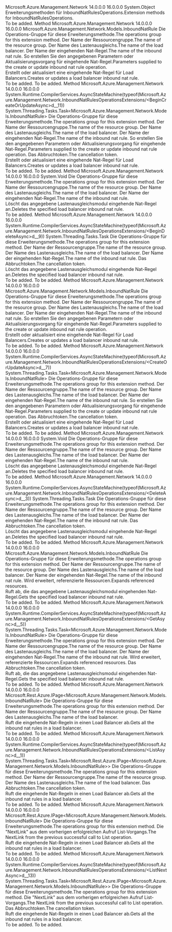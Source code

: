 <Type Name="InboundNatRulesOperationsExtensions" FullName="Microsoft.Azure.Management.Network.InboundNatRulesOperationsExtensions">
  <TypeSignature Language="C#" Value="public static class InboundNatRulesOperationsExtensions" />
  <TypeSignature Language="ILAsm" Value=".class public auto ansi abstract sealed beforefieldinit InboundNatRulesOperationsExtensions extends System.Object" />
  <TypeSignature Language="DocId" Value="T:Microsoft.Azure.Management.Network.InboundNatRulesOperationsExtensions" />
  <TypeSignature Language="VB.NET" Value="Public Module InboundNatRulesOperationsExtensions" />
  <TypeSignature Language="F#" Value="type InboundNatRulesOperationsExtensions = class" />
  <AssemblyInfo>
    <AssemblyName>Microsoft.Azure.Management.Network</AssemblyName>
    <AssemblyVersion>14.0.0.0</AssemblyVersion>
    <AssemblyVersion>16.0.0.0</AssemblyVersion>
  </AssemblyInfo>
  <Base>
    <BaseTypeName>System.Object</BaseTypeName>
  </Base>
  <Interfaces />
  <Docs>
    <summary>
            <span data-ttu-id="5d304-101">Erweiterungsmethoden für InboundNatRulesOperations.</span><span class="sxs-lookup"><span data-stu-id="5d304-101">Extension methods for InboundNatRulesOperations.</span></span>
            </summary>
    <remarks>To be added.</remarks>
  </Docs>
  <Members>
    <Member MemberName="BeginCreateOrUpdate">
      <MemberSignature Language="C#" Value="public static Microsoft.Azure.Management.Network.Models.InboundNatRule BeginCreateOrUpdate (this Microsoft.Azure.Management.Network.IInboundNatRulesOperations operations, string resourceGroupName, string loadBalancerName, string inboundNatRuleName, Microsoft.Azure.Management.Network.Models.InboundNatRule inboundNatRuleParameters);" />
      <MemberSignature Language="ILAsm" Value=".method public static hidebysig class Microsoft.Azure.Management.Network.Models.InboundNatRule BeginCreateOrUpdate(class Microsoft.Azure.Management.Network.IInboundNatRulesOperations operations, string resourceGroupName, string loadBalancerName, string inboundNatRuleName, class Microsoft.Azure.Management.Network.Models.InboundNatRule inboundNatRuleParameters) cil managed" />
      <MemberSignature Language="DocId" Value="M:Microsoft.Azure.Management.Network.InboundNatRulesOperationsExtensions.BeginCreateOrUpdate(Microsoft.Azure.Management.Network.IInboundNatRulesOperations,System.String,System.String,System.String,Microsoft.Azure.Management.Network.Models.InboundNatRule)" />
      <MemberSignature Language="VB.NET" Value="&lt;Extension()&gt;&#xA;Public Function BeginCreateOrUpdate (operations As IInboundNatRulesOperations, resourceGroupName As String, loadBalancerName As String, inboundNatRuleName As String, inboundNatRuleParameters As InboundNatRule) As InboundNatRule" />
      <MemberSignature Language="F#" Value="static member BeginCreateOrUpdate : Microsoft.Azure.Management.Network.IInboundNatRulesOperations * string * string * string * Microsoft.Azure.Management.Network.Models.InboundNatRule -&gt; Microsoft.Azure.Management.Network.Models.InboundNatRule" Usage="Microsoft.Azure.Management.Network.InboundNatRulesOperationsExtensions.BeginCreateOrUpdate (operations, resourceGroupName, loadBalancerName, inboundNatRuleName, inboundNatRuleParameters)" />
      <MemberType>Method</MemberType>
      <AssemblyInfo>
        <AssemblyName>Microsoft.Azure.Management.Network</AssemblyName>
        <AssemblyVersion>14.0.0.0</AssemblyVersion>
        <AssemblyVersion>16.0.0.0</AssemblyVersion>
      </AssemblyInfo>
      <ReturnValue>
        <ReturnType>Microsoft.Azure.Management.Network.Models.InboundNatRule</ReturnType>
      </ReturnValue>
      <Parameters>
        <Parameter Name="operations" Type="Microsoft.Azure.Management.Network.IInboundNatRulesOperations" RefType="this" />
        <Parameter Name="resourceGroupName" Type="System.String" />
        <Parameter Name="loadBalancerName" Type="System.String" />
        <Parameter Name="inboundNatRuleName" Type="System.String" />
        <Parameter Name="inboundNatRuleParameters" Type="Microsoft.Azure.Management.Network.Models.InboundNatRule" />
      </Parameters>
      <Docs>
        <param name="operations">
            <span data-ttu-id="5d304-102">Die Operations-Gruppe für diese Erweiterungsmethode.</span><span class="sxs-lookup"><span data-stu-id="5d304-102">The operations group for this extension method.</span></span>
            </param>
        <param name="resourceGroupName">
            <span data-ttu-id="5d304-103">Der Name der Ressourcengruppe.</span><span class="sxs-lookup"><span data-stu-id="5d304-103">The name of the resource group.</span></span>
            </param>
        <param name="loadBalancerName">
            <span data-ttu-id="5d304-104">Der Name des Lastenausgleichs.</span><span class="sxs-lookup"><span data-stu-id="5d304-104">The name of the load balancer.</span></span>
            </param>
        <param name="inboundNatRuleName">
            <span data-ttu-id="5d304-105">Der Name der eingehenden Nat-Regel.</span><span class="sxs-lookup"><span data-stu-id="5d304-105">The name of the inbound nat rule.</span></span>
            </param>
        <param name="inboundNatRuleParameters">
            <span data-ttu-id="5d304-106">So erstellen Sie den angegebenen Parametern oder Aktualisierungsvorgang für eingehende Nat-Regel.</span><span class="sxs-lookup"><span data-stu-id="5d304-106">Parameters supplied to the create or update inbound nat rule operation.</span></span>
            </param>
        <summary>
            <span data-ttu-id="5d304-107">Erstellt oder aktualisiert eine eingehende Nat-Regel für Load Balancers.</span><span class="sxs-lookup"><span data-stu-id="5d304-107">Creates or updates a load balancer inbound nat rule.</span></span>
            </summary>
        <returns>To be added.</returns>
        <remarks>To be added.</remarks>
      </Docs>
    </Member>
    <Member MemberName="BeginCreateOrUpdateAsync">
      <MemberSignature Language="C#" Value="public static System.Threading.Tasks.Task&lt;Microsoft.Azure.Management.Network.Models.InboundNatRule&gt; BeginCreateOrUpdateAsync (this Microsoft.Azure.Management.Network.IInboundNatRulesOperations operations, string resourceGroupName, string loadBalancerName, string inboundNatRuleName, Microsoft.Azure.Management.Network.Models.InboundNatRule inboundNatRuleParameters, System.Threading.CancellationToken cancellationToken = null);" />
      <MemberSignature Language="ILAsm" Value=".method public static hidebysig class System.Threading.Tasks.Task`1&lt;class Microsoft.Azure.Management.Network.Models.InboundNatRule&gt; BeginCreateOrUpdateAsync(class Microsoft.Azure.Management.Network.IInboundNatRulesOperations operations, string resourceGroupName, string loadBalancerName, string inboundNatRuleName, class Microsoft.Azure.Management.Network.Models.InboundNatRule inboundNatRuleParameters, valuetype System.Threading.CancellationToken cancellationToken) cil managed" />
      <MemberSignature Language="DocId" Value="M:Microsoft.Azure.Management.Network.InboundNatRulesOperationsExtensions.BeginCreateOrUpdateAsync(Microsoft.Azure.Management.Network.IInboundNatRulesOperations,System.String,System.String,System.String,Microsoft.Azure.Management.Network.Models.InboundNatRule,System.Threading.CancellationToken)" />
      <MemberSignature Language="F#" Value="static member BeginCreateOrUpdateAsync : Microsoft.Azure.Management.Network.IInboundNatRulesOperations * string * string * string * Microsoft.Azure.Management.Network.Models.InboundNatRule * System.Threading.CancellationToken -&gt; System.Threading.Tasks.Task&lt;Microsoft.Azure.Management.Network.Models.InboundNatRule&gt;" Usage="Microsoft.Azure.Management.Network.InboundNatRulesOperationsExtensions.BeginCreateOrUpdateAsync (operations, resourceGroupName, loadBalancerName, inboundNatRuleName, inboundNatRuleParameters, cancellationToken)" />
      <MemberType>Method</MemberType>
      <AssemblyInfo>
        <AssemblyName>Microsoft.Azure.Management.Network</AssemblyName>
        <AssemblyVersion>14.0.0.0</AssemblyVersion>
        <AssemblyVersion>16.0.0.0</AssemblyVersion>
      </AssemblyInfo>
      <Attributes>
        <Attribute>
          <AttributeName>System.Runtime.CompilerServices.AsyncStateMachine(typeof(Microsoft.Azure.Management.Network.InboundNatRulesOperationsExtensions/&lt;BeginCreateOrUpdateAsync&gt;d__11))</AttributeName>
        </Attribute>
      </Attributes>
      <ReturnValue>
        <ReturnType>System.Threading.Tasks.Task&lt;Microsoft.Azure.Management.Network.Models.InboundNatRule&gt;</ReturnType>
      </ReturnValue>
      <Parameters>
        <Parameter Name="operations" Type="Microsoft.Azure.Management.Network.IInboundNatRulesOperations" RefType="this" />
        <Parameter Name="resourceGroupName" Type="System.String" />
        <Parameter Name="loadBalancerName" Type="System.String" />
        <Parameter Name="inboundNatRuleName" Type="System.String" />
        <Parameter Name="inboundNatRuleParameters" Type="Microsoft.Azure.Management.Network.Models.InboundNatRule" />
        <Parameter Name="cancellationToken" Type="System.Threading.CancellationToken" />
      </Parameters>
      <Docs>
        <param name="operations">
            <span data-ttu-id="5d304-108">Die Operations-Gruppe für diese Erweiterungsmethode.</span><span class="sxs-lookup"><span data-stu-id="5d304-108">The operations group for this extension method.</span></span>
            </param>
        <param name="resourceGroupName">
            <span data-ttu-id="5d304-109">Der Name der Ressourcengruppe.</span><span class="sxs-lookup"><span data-stu-id="5d304-109">The name of the resource group.</span></span>
            </param>
        <param name="loadBalancerName">
            <span data-ttu-id="5d304-110">Der Name des Lastenausgleichs.</span><span class="sxs-lookup"><span data-stu-id="5d304-110">The name of the load balancer.</span></span>
            </param>
        <param name="inboundNatRuleName">
            <span data-ttu-id="5d304-111">Der Name der eingehenden Nat-Regel.</span><span class="sxs-lookup"><span data-stu-id="5d304-111">The name of the inbound nat rule.</span></span>
            </param>
        <param name="inboundNatRuleParameters">
            <span data-ttu-id="5d304-112">So erstellen Sie den angegebenen Parametern oder Aktualisierungsvorgang für eingehende Nat-Regel.</span><span class="sxs-lookup"><span data-stu-id="5d304-112">Parameters supplied to the create or update inbound nat rule operation.</span></span>
            </param>
        <param name="cancellationToken">
            <span data-ttu-id="5d304-113">Das Abbruchtoken.</span><span class="sxs-lookup"><span data-stu-id="5d304-113">The cancellation token.</span></span>
            </param>
        <summary>
            <span data-ttu-id="5d304-114">Erstellt oder aktualisiert eine eingehende Nat-Regel für Load Balancers.</span><span class="sxs-lookup"><span data-stu-id="5d304-114">Creates or updates a load balancer inbound nat rule.</span></span>
            </summary>
        <returns>To be added.</returns>
        <remarks>To be added.</remarks>
      </Docs>
    </Member>
    <Member MemberName="BeginDelete">
      <MemberSignature Language="C#" Value="public static void BeginDelete (this Microsoft.Azure.Management.Network.IInboundNatRulesOperations operations, string resourceGroupName, string loadBalancerName, string inboundNatRuleName);" />
      <MemberSignature Language="ILAsm" Value=".method public static hidebysig void BeginDelete(class Microsoft.Azure.Management.Network.IInboundNatRulesOperations operations, string resourceGroupName, string loadBalancerName, string inboundNatRuleName) cil managed" />
      <MemberSignature Language="DocId" Value="M:Microsoft.Azure.Management.Network.InboundNatRulesOperationsExtensions.BeginDelete(Microsoft.Azure.Management.Network.IInboundNatRulesOperations,System.String,System.String,System.String)" />
      <MemberSignature Language="VB.NET" Value="&lt;Extension()&gt;&#xA;Public Sub BeginDelete (operations As IInboundNatRulesOperations, resourceGroupName As String, loadBalancerName As String, inboundNatRuleName As String)" />
      <MemberSignature Language="F#" Value="static member BeginDelete : Microsoft.Azure.Management.Network.IInboundNatRulesOperations * string * string * string -&gt; unit" Usage="Microsoft.Azure.Management.Network.InboundNatRulesOperationsExtensions.BeginDelete (operations, resourceGroupName, loadBalancerName, inboundNatRuleName)" />
      <MemberType>Method</MemberType>
      <AssemblyInfo>
        <AssemblyName>Microsoft.Azure.Management.Network</AssemblyName>
        <AssemblyVersion>14.0.0.0</AssemblyVersion>
        <AssemblyVersion>16.0.0.0</AssemblyVersion>
      </AssemblyInfo>
      <ReturnValue>
        <ReturnType>System.Void</ReturnType>
      </ReturnValue>
      <Parameters>
        <Parameter Name="operations" Type="Microsoft.Azure.Management.Network.IInboundNatRulesOperations" RefType="this" />
        <Parameter Name="resourceGroupName" Type="System.String" />
        <Parameter Name="loadBalancerName" Type="System.String" />
        <Parameter Name="inboundNatRuleName" Type="System.String" />
      </Parameters>
      <Docs>
        <param name="operations">
            <span data-ttu-id="5d304-115">Die Operations-Gruppe für diese Erweiterungsmethode.</span><span class="sxs-lookup"><span data-stu-id="5d304-115">The operations group for this extension method.</span></span>
            </param>
        <param name="resourceGroupName">
            <span data-ttu-id="5d304-116">Der Name der Ressourcengruppe.</span><span class="sxs-lookup"><span data-stu-id="5d304-116">The name of the resource group.</span></span>
            </param>
        <param name="loadBalancerName">
            <span data-ttu-id="5d304-117">Der Name des Lastenausgleichs.</span><span class="sxs-lookup"><span data-stu-id="5d304-117">The name of the load balancer.</span></span>
            </param>
        <param name="inboundNatRuleName">
            <span data-ttu-id="5d304-118">Der Name der eingehenden Nat-Regel.</span><span class="sxs-lookup"><span data-stu-id="5d304-118">The name of the inbound nat rule.</span></span>
            </param>
        <summary>
            <span data-ttu-id="5d304-119">Löscht das angegebene Lastenausgleichsmodul eingehende Nat-Regel an.</span><span class="sxs-lookup"><span data-stu-id="5d304-119">Deletes the specified load balancer inbound nat rule.</span></span>
            </summary>
        <remarks>To be added.</remarks>
      </Docs>
    </Member>
    <Member MemberName="BeginDeleteAsync">
      <MemberSignature Language="C#" Value="public static System.Threading.Tasks.Task BeginDeleteAsync (this Microsoft.Azure.Management.Network.IInboundNatRulesOperations operations, string resourceGroupName, string loadBalancerName, string inboundNatRuleName, System.Threading.CancellationToken cancellationToken = null);" />
      <MemberSignature Language="ILAsm" Value=".method public static hidebysig class System.Threading.Tasks.Task BeginDeleteAsync(class Microsoft.Azure.Management.Network.IInboundNatRulesOperations operations, string resourceGroupName, string loadBalancerName, string inboundNatRuleName, valuetype System.Threading.CancellationToken cancellationToken) cil managed" />
      <MemberSignature Language="DocId" Value="M:Microsoft.Azure.Management.Network.InboundNatRulesOperationsExtensions.BeginDeleteAsync(Microsoft.Azure.Management.Network.IInboundNatRulesOperations,System.String,System.String,System.String,System.Threading.CancellationToken)" />
      <MemberSignature Language="F#" Value="static member BeginDeleteAsync : Microsoft.Azure.Management.Network.IInboundNatRulesOperations * string * string * string * System.Threading.CancellationToken -&gt; System.Threading.Tasks.Task" Usage="Microsoft.Azure.Management.Network.InboundNatRulesOperationsExtensions.BeginDeleteAsync (operations, resourceGroupName, loadBalancerName, inboundNatRuleName, cancellationToken)" />
      <MemberType>Method</MemberType>
      <AssemblyInfo>
        <AssemblyName>Microsoft.Azure.Management.Network</AssemblyName>
        <AssemblyVersion>14.0.0.0</AssemblyVersion>
        <AssemblyVersion>16.0.0.0</AssemblyVersion>
      </AssemblyInfo>
      <Attributes>
        <Attribute>
          <AttributeName>System.Runtime.CompilerServices.AsyncStateMachine(typeof(Microsoft.Azure.Management.Network.InboundNatRulesOperationsExtensions/&lt;BeginDeleteAsync&gt;d__9))</AttributeName>
        </Attribute>
      </Attributes>
      <ReturnValue>
        <ReturnType>System.Threading.Tasks.Task</ReturnType>
      </ReturnValue>
      <Parameters>
        <Parameter Name="operations" Type="Microsoft.Azure.Management.Network.IInboundNatRulesOperations" RefType="this" />
        <Parameter Name="resourceGroupName" Type="System.String" />
        <Parameter Name="loadBalancerName" Type="System.String" />
        <Parameter Name="inboundNatRuleName" Type="System.String" />
        <Parameter Name="cancellationToken" Type="System.Threading.CancellationToken" />
      </Parameters>
      <Docs>
        <param name="operations">
            <span data-ttu-id="5d304-120">Die Operations-Gruppe für diese Erweiterungsmethode.</span><span class="sxs-lookup"><span data-stu-id="5d304-120">The operations group for this extension method.</span></span>
            </param>
        <param name="resourceGroupName">
            <span data-ttu-id="5d304-121">Der Name der Ressourcengruppe.</span><span class="sxs-lookup"><span data-stu-id="5d304-121">The name of the resource group.</span></span>
            </param>
        <param name="loadBalancerName">
            <span data-ttu-id="5d304-122">Der Name des Lastenausgleichs.</span><span class="sxs-lookup"><span data-stu-id="5d304-122">The name of the load balancer.</span></span>
            </param>
        <param name="inboundNatRuleName">
            <span data-ttu-id="5d304-123">Der Name der eingehenden Nat-Regel.</span><span class="sxs-lookup"><span data-stu-id="5d304-123">The name of the inbound nat rule.</span></span>
            </param>
        <param name="cancellationToken">
            <span data-ttu-id="5d304-124">Das Abbruchtoken.</span><span class="sxs-lookup"><span data-stu-id="5d304-124">The cancellation token.</span></span>
            </param>
        <summary>
            <span data-ttu-id="5d304-125">Löscht das angegebene Lastenausgleichsmodul eingehende Nat-Regel an.</span><span class="sxs-lookup"><span data-stu-id="5d304-125">Deletes the specified load balancer inbound nat rule.</span></span>
            </summary>
        <returns>To be added.</returns>
        <remarks>To be added.</remarks>
      </Docs>
    </Member>
    <Member MemberName="CreateOrUpdate">
      <MemberSignature Language="C#" Value="public static Microsoft.Azure.Management.Network.Models.InboundNatRule CreateOrUpdate (this Microsoft.Azure.Management.Network.IInboundNatRulesOperations operations, string resourceGroupName, string loadBalancerName, string inboundNatRuleName, Microsoft.Azure.Management.Network.Models.InboundNatRule inboundNatRuleParameters);" />
      <MemberSignature Language="ILAsm" Value=".method public static hidebysig class Microsoft.Azure.Management.Network.Models.InboundNatRule CreateOrUpdate(class Microsoft.Azure.Management.Network.IInboundNatRulesOperations operations, string resourceGroupName, string loadBalancerName, string inboundNatRuleName, class Microsoft.Azure.Management.Network.Models.InboundNatRule inboundNatRuleParameters) cil managed" />
      <MemberSignature Language="DocId" Value="M:Microsoft.Azure.Management.Network.InboundNatRulesOperationsExtensions.CreateOrUpdate(Microsoft.Azure.Management.Network.IInboundNatRulesOperations,System.String,System.String,System.String,Microsoft.Azure.Management.Network.Models.InboundNatRule)" />
      <MemberSignature Language="VB.NET" Value="&lt;Extension()&gt;&#xA;Public Function CreateOrUpdate (operations As IInboundNatRulesOperations, resourceGroupName As String, loadBalancerName As String, inboundNatRuleName As String, inboundNatRuleParameters As InboundNatRule) As InboundNatRule" />
      <MemberSignature Language="F#" Value="static member CreateOrUpdate : Microsoft.Azure.Management.Network.IInboundNatRulesOperations * string * string * string * Microsoft.Azure.Management.Network.Models.InboundNatRule -&gt; Microsoft.Azure.Management.Network.Models.InboundNatRule" Usage="Microsoft.Azure.Management.Network.InboundNatRulesOperationsExtensions.CreateOrUpdate (operations, resourceGroupName, loadBalancerName, inboundNatRuleName, inboundNatRuleParameters)" />
      <MemberType>Method</MemberType>
      <AssemblyInfo>
        <AssemblyName>Microsoft.Azure.Management.Network</AssemblyName>
        <AssemblyVersion>14.0.0.0</AssemblyVersion>
        <AssemblyVersion>16.0.0.0</AssemblyVersion>
      </AssemblyInfo>
      <ReturnValue>
        <ReturnType>Microsoft.Azure.Management.Network.Models.InboundNatRule</ReturnType>
      </ReturnValue>
      <Parameters>
        <Parameter Name="operations" Type="Microsoft.Azure.Management.Network.IInboundNatRulesOperations" RefType="this" />
        <Parameter Name="resourceGroupName" Type="System.String" />
        <Parameter Name="loadBalancerName" Type="System.String" />
        <Parameter Name="inboundNatRuleName" Type="System.String" />
        <Parameter Name="inboundNatRuleParameters" Type="Microsoft.Azure.Management.Network.Models.InboundNatRule" />
      </Parameters>
      <Docs>
        <param name="operations">
            <span data-ttu-id="5d304-126">Die Operations-Gruppe für diese Erweiterungsmethode.</span><span class="sxs-lookup"><span data-stu-id="5d304-126">The operations group for this extension method.</span></span>
            </param>
        <param name="resourceGroupName">
            <span data-ttu-id="5d304-127">Der Name der Ressourcengruppe.</span><span class="sxs-lookup"><span data-stu-id="5d304-127">The name of the resource group.</span></span>
            </param>
        <param name="loadBalancerName">
            <span data-ttu-id="5d304-128">Der Name des Lastenausgleichs.</span><span class="sxs-lookup"><span data-stu-id="5d304-128">The name of the load balancer.</span></span>
            </param>
        <param name="inboundNatRuleName">
            <span data-ttu-id="5d304-129">Der Name der eingehenden Nat-Regel.</span><span class="sxs-lookup"><span data-stu-id="5d304-129">The name of the inbound nat rule.</span></span>
            </param>
        <param name="inboundNatRuleParameters">
            <span data-ttu-id="5d304-130">So erstellen Sie den angegebenen Parametern oder Aktualisierungsvorgang für eingehende Nat-Regel.</span><span class="sxs-lookup"><span data-stu-id="5d304-130">Parameters supplied to the create or update inbound nat rule operation.</span></span>
            </param>
        <summary>
            <span data-ttu-id="5d304-131">Erstellt oder aktualisiert eine eingehende Nat-Regel für Load Balancers.</span><span class="sxs-lookup"><span data-stu-id="5d304-131">Creates or updates a load balancer inbound nat rule.</span></span>
            </summary>
        <returns>To be added.</returns>
        <remarks>To be added.</remarks>
      </Docs>
    </Member>
    <Member MemberName="CreateOrUpdateAsync">
      <MemberSignature Language="C#" Value="public static System.Threading.Tasks.Task&lt;Microsoft.Azure.Management.Network.Models.InboundNatRule&gt; CreateOrUpdateAsync (this Microsoft.Azure.Management.Network.IInboundNatRulesOperations operations, string resourceGroupName, string loadBalancerName, string inboundNatRuleName, Microsoft.Azure.Management.Network.Models.InboundNatRule inboundNatRuleParameters, System.Threading.CancellationToken cancellationToken = null);" />
      <MemberSignature Language="ILAsm" Value=".method public static hidebysig class System.Threading.Tasks.Task`1&lt;class Microsoft.Azure.Management.Network.Models.InboundNatRule&gt; CreateOrUpdateAsync(class Microsoft.Azure.Management.Network.IInboundNatRulesOperations operations, string resourceGroupName, string loadBalancerName, string inboundNatRuleName, class Microsoft.Azure.Management.Network.Models.InboundNatRule inboundNatRuleParameters, valuetype System.Threading.CancellationToken cancellationToken) cil managed" />
      <MemberSignature Language="DocId" Value="M:Microsoft.Azure.Management.Network.InboundNatRulesOperationsExtensions.CreateOrUpdateAsync(Microsoft.Azure.Management.Network.IInboundNatRulesOperations,System.String,System.String,System.String,Microsoft.Azure.Management.Network.Models.InboundNatRule,System.Threading.CancellationToken)" />
      <MemberSignature Language="F#" Value="static member CreateOrUpdateAsync : Microsoft.Azure.Management.Network.IInboundNatRulesOperations * string * string * string * Microsoft.Azure.Management.Network.Models.InboundNatRule * System.Threading.CancellationToken -&gt; System.Threading.Tasks.Task&lt;Microsoft.Azure.Management.Network.Models.InboundNatRule&gt;" Usage="Microsoft.Azure.Management.Network.InboundNatRulesOperationsExtensions.CreateOrUpdateAsync (operations, resourceGroupName, loadBalancerName, inboundNatRuleName, inboundNatRuleParameters, cancellationToken)" />
      <MemberType>Method</MemberType>
      <AssemblyInfo>
        <AssemblyName>Microsoft.Azure.Management.Network</AssemblyName>
        <AssemblyVersion>14.0.0.0</AssemblyVersion>
        <AssemblyVersion>16.0.0.0</AssemblyVersion>
      </AssemblyInfo>
      <Attributes>
        <Attribute>
          <AttributeName>System.Runtime.CompilerServices.AsyncStateMachine(typeof(Microsoft.Azure.Management.Network.InboundNatRulesOperationsExtensions/&lt;CreateOrUpdateAsync&gt;d__7))</AttributeName>
        </Attribute>
      </Attributes>
      <ReturnValue>
        <ReturnType>System.Threading.Tasks.Task&lt;Microsoft.Azure.Management.Network.Models.InboundNatRule&gt;</ReturnType>
      </ReturnValue>
      <Parameters>
        <Parameter Name="operations" Type="Microsoft.Azure.Management.Network.IInboundNatRulesOperations" RefType="this" />
        <Parameter Name="resourceGroupName" Type="System.String" />
        <Parameter Name="loadBalancerName" Type="System.String" />
        <Parameter Name="inboundNatRuleName" Type="System.String" />
        <Parameter Name="inboundNatRuleParameters" Type="Microsoft.Azure.Management.Network.Models.InboundNatRule" />
        <Parameter Name="cancellationToken" Type="System.Threading.CancellationToken" />
      </Parameters>
      <Docs>
        <param name="operations">
            <span data-ttu-id="5d304-132">Die Operations-Gruppe für diese Erweiterungsmethode.</span><span class="sxs-lookup"><span data-stu-id="5d304-132">The operations group for this extension method.</span></span>
            </param>
        <param name="resourceGroupName">
            <span data-ttu-id="5d304-133">Der Name der Ressourcengruppe.</span><span class="sxs-lookup"><span data-stu-id="5d304-133">The name of the resource group.</span></span>
            </param>
        <param name="loadBalancerName">
            <span data-ttu-id="5d304-134">Der Name des Lastenausgleichs.</span><span class="sxs-lookup"><span data-stu-id="5d304-134">The name of the load balancer.</span></span>
            </param>
        <param name="inboundNatRuleName">
            <span data-ttu-id="5d304-135">Der Name der eingehenden Nat-Regel.</span><span class="sxs-lookup"><span data-stu-id="5d304-135">The name of the inbound nat rule.</span></span>
            </param>
        <param name="inboundNatRuleParameters">
            <span data-ttu-id="5d304-136">So erstellen Sie den angegebenen Parametern oder Aktualisierungsvorgang für eingehende Nat-Regel.</span><span class="sxs-lookup"><span data-stu-id="5d304-136">Parameters supplied to the create or update inbound nat rule operation.</span></span>
            </param>
        <param name="cancellationToken">
            <span data-ttu-id="5d304-137">Das Abbruchtoken.</span><span class="sxs-lookup"><span data-stu-id="5d304-137">The cancellation token.</span></span>
            </param>
        <summary>
            <span data-ttu-id="5d304-138">Erstellt oder aktualisiert eine eingehende Nat-Regel für Load Balancers.</span><span class="sxs-lookup"><span data-stu-id="5d304-138">Creates or updates a load balancer inbound nat rule.</span></span>
            </summary>
        <returns>To be added.</returns>
        <remarks>To be added.</remarks>
      </Docs>
    </Member>
    <Member MemberName="Delete">
      <MemberSignature Language="C#" Value="public static void Delete (this Microsoft.Azure.Management.Network.IInboundNatRulesOperations operations, string resourceGroupName, string loadBalancerName, string inboundNatRuleName);" />
      <MemberSignature Language="ILAsm" Value=".method public static hidebysig void Delete(class Microsoft.Azure.Management.Network.IInboundNatRulesOperations operations, string resourceGroupName, string loadBalancerName, string inboundNatRuleName) cil managed" />
      <MemberSignature Language="DocId" Value="M:Microsoft.Azure.Management.Network.InboundNatRulesOperationsExtensions.Delete(Microsoft.Azure.Management.Network.IInboundNatRulesOperations,System.String,System.String,System.String)" />
      <MemberSignature Language="VB.NET" Value="&lt;Extension()&gt;&#xA;Public Sub Delete (operations As IInboundNatRulesOperations, resourceGroupName As String, loadBalancerName As String, inboundNatRuleName As String)" />
      <MemberSignature Language="F#" Value="static member Delete : Microsoft.Azure.Management.Network.IInboundNatRulesOperations * string * string * string -&gt; unit" Usage="Microsoft.Azure.Management.Network.InboundNatRulesOperationsExtensions.Delete (operations, resourceGroupName, loadBalancerName, inboundNatRuleName)" />
      <MemberType>Method</MemberType>
      <AssemblyInfo>
        <AssemblyName>Microsoft.Azure.Management.Network</AssemblyName>
        <AssemblyVersion>14.0.0.0</AssemblyVersion>
        <AssemblyVersion>16.0.0.0</AssemblyVersion>
      </AssemblyInfo>
      <ReturnValue>
        <ReturnType>System.Void</ReturnType>
      </ReturnValue>
      <Parameters>
        <Parameter Name="operations" Type="Microsoft.Azure.Management.Network.IInboundNatRulesOperations" RefType="this" />
        <Parameter Name="resourceGroupName" Type="System.String" />
        <Parameter Name="loadBalancerName" Type="System.String" />
        <Parameter Name="inboundNatRuleName" Type="System.String" />
      </Parameters>
      <Docs>
        <param name="operations">
            <span data-ttu-id="5d304-139">Die Operations-Gruppe für diese Erweiterungsmethode.</span><span class="sxs-lookup"><span data-stu-id="5d304-139">The operations group for this extension method.</span></span>
            </param>
        <param name="resourceGroupName">
            <span data-ttu-id="5d304-140">Der Name der Ressourcengruppe.</span><span class="sxs-lookup"><span data-stu-id="5d304-140">The name of the resource group.</span></span>
            </param>
        <param name="loadBalancerName">
            <span data-ttu-id="5d304-141">Der Name des Lastenausgleichs.</span><span class="sxs-lookup"><span data-stu-id="5d304-141">The name of the load balancer.</span></span>
            </param>
        <param name="inboundNatRuleName">
            <span data-ttu-id="5d304-142">Der Name der eingehenden Nat-Regel.</span><span class="sxs-lookup"><span data-stu-id="5d304-142">The name of the inbound nat rule.</span></span>
            </param>
        <summary>
            <span data-ttu-id="5d304-143">Löscht das angegebene Lastenausgleichsmodul eingehende Nat-Regel an.</span><span class="sxs-lookup"><span data-stu-id="5d304-143">Deletes the specified load balancer inbound nat rule.</span></span>
            </summary>
        <remarks>To be added.</remarks>
      </Docs>
    </Member>
    <Member MemberName="DeleteAsync">
      <MemberSignature Language="C#" Value="public static System.Threading.Tasks.Task DeleteAsync (this Microsoft.Azure.Management.Network.IInboundNatRulesOperations operations, string resourceGroupName, string loadBalancerName, string inboundNatRuleName, System.Threading.CancellationToken cancellationToken = null);" />
      <MemberSignature Language="ILAsm" Value=".method public static hidebysig class System.Threading.Tasks.Task DeleteAsync(class Microsoft.Azure.Management.Network.IInboundNatRulesOperations operations, string resourceGroupName, string loadBalancerName, string inboundNatRuleName, valuetype System.Threading.CancellationToken cancellationToken) cil managed" />
      <MemberSignature Language="DocId" Value="M:Microsoft.Azure.Management.Network.InboundNatRulesOperationsExtensions.DeleteAsync(Microsoft.Azure.Management.Network.IInboundNatRulesOperations,System.String,System.String,System.String,System.Threading.CancellationToken)" />
      <MemberSignature Language="F#" Value="static member DeleteAsync : Microsoft.Azure.Management.Network.IInboundNatRulesOperations * string * string * string * System.Threading.CancellationToken -&gt; System.Threading.Tasks.Task" Usage="Microsoft.Azure.Management.Network.InboundNatRulesOperationsExtensions.DeleteAsync (operations, resourceGroupName, loadBalancerName, inboundNatRuleName, cancellationToken)" />
      <MemberType>Method</MemberType>
      <AssemblyInfo>
        <AssemblyName>Microsoft.Azure.Management.Network</AssemblyName>
        <AssemblyVersion>14.0.0.0</AssemblyVersion>
        <AssemblyVersion>16.0.0.0</AssemblyVersion>
      </AssemblyInfo>
      <Attributes>
        <Attribute>
          <AttributeName>System.Runtime.CompilerServices.AsyncStateMachine(typeof(Microsoft.Azure.Management.Network.InboundNatRulesOperationsExtensions/&lt;DeleteAsync&gt;d__3))</AttributeName>
        </Attribute>
      </Attributes>
      <ReturnValue>
        <ReturnType>System.Threading.Tasks.Task</ReturnType>
      </ReturnValue>
      <Parameters>
        <Parameter Name="operations" Type="Microsoft.Azure.Management.Network.IInboundNatRulesOperations" RefType="this" />
        <Parameter Name="resourceGroupName" Type="System.String" />
        <Parameter Name="loadBalancerName" Type="System.String" />
        <Parameter Name="inboundNatRuleName" Type="System.String" />
        <Parameter Name="cancellationToken" Type="System.Threading.CancellationToken" />
      </Parameters>
      <Docs>
        <param name="operations">
            <span data-ttu-id="5d304-144">Die Operations-Gruppe für diese Erweiterungsmethode.</span><span class="sxs-lookup"><span data-stu-id="5d304-144">The operations group for this extension method.</span></span>
            </param>
        <param name="resourceGroupName">
            <span data-ttu-id="5d304-145">Der Name der Ressourcengruppe.</span><span class="sxs-lookup"><span data-stu-id="5d304-145">The name of the resource group.</span></span>
            </param>
        <param name="loadBalancerName">
            <span data-ttu-id="5d304-146">Der Name des Lastenausgleichs.</span><span class="sxs-lookup"><span data-stu-id="5d304-146">The name of the load balancer.</span></span>
            </param>
        <param name="inboundNatRuleName">
            <span data-ttu-id="5d304-147">Der Name der eingehenden Nat-Regel.</span><span class="sxs-lookup"><span data-stu-id="5d304-147">The name of the inbound nat rule.</span></span>
            </param>
        <param name="cancellationToken">
            <span data-ttu-id="5d304-148">Das Abbruchtoken.</span><span class="sxs-lookup"><span data-stu-id="5d304-148">The cancellation token.</span></span>
            </param>
        <summary>
            <span data-ttu-id="5d304-149">Löscht das angegebene Lastenausgleichsmodul eingehende Nat-Regel an.</span><span class="sxs-lookup"><span data-stu-id="5d304-149">Deletes the specified load balancer inbound nat rule.</span></span>
            </summary>
        <returns>To be added.</returns>
        <remarks>To be added.</remarks>
      </Docs>
    </Member>
    <Member MemberName="Get">
      <MemberSignature Language="C#" Value="public static Microsoft.Azure.Management.Network.Models.InboundNatRule Get (this Microsoft.Azure.Management.Network.IInboundNatRulesOperations operations, string resourceGroupName, string loadBalancerName, string inboundNatRuleName, string expand = null);" />
      <MemberSignature Language="ILAsm" Value=".method public static hidebysig class Microsoft.Azure.Management.Network.Models.InboundNatRule Get(class Microsoft.Azure.Management.Network.IInboundNatRulesOperations operations, string resourceGroupName, string loadBalancerName, string inboundNatRuleName, string expand) cil managed" />
      <MemberSignature Language="DocId" Value="M:Microsoft.Azure.Management.Network.InboundNatRulesOperationsExtensions.Get(Microsoft.Azure.Management.Network.IInboundNatRulesOperations,System.String,System.String,System.String,System.String)" />
      <MemberSignature Language="VB.NET" Value="&lt;Extension()&gt;&#xA;Public Function Get (operations As IInboundNatRulesOperations, resourceGroupName As String, loadBalancerName As String, inboundNatRuleName As String, Optional expand As String = null) As InboundNatRule" />
      <MemberSignature Language="F#" Value="static member Get : Microsoft.Azure.Management.Network.IInboundNatRulesOperations * string * string * string * string -&gt; Microsoft.Azure.Management.Network.Models.InboundNatRule" Usage="Microsoft.Azure.Management.Network.InboundNatRulesOperationsExtensions.Get (operations, resourceGroupName, loadBalancerName, inboundNatRuleName, expand)" />
      <MemberType>Method</MemberType>
      <AssemblyInfo>
        <AssemblyName>Microsoft.Azure.Management.Network</AssemblyName>
        <AssemblyVersion>14.0.0.0</AssemblyVersion>
        <AssemblyVersion>16.0.0.0</AssemblyVersion>
      </AssemblyInfo>
      <ReturnValue>
        <ReturnType>Microsoft.Azure.Management.Network.Models.InboundNatRule</ReturnType>
      </ReturnValue>
      <Parameters>
        <Parameter Name="operations" Type="Microsoft.Azure.Management.Network.IInboundNatRulesOperations" RefType="this" />
        <Parameter Name="resourceGroupName" Type="System.String" />
        <Parameter Name="loadBalancerName" Type="System.String" />
        <Parameter Name="inboundNatRuleName" Type="System.String" />
        <Parameter Name="expand" Type="System.String" />
      </Parameters>
      <Docs>
        <param name="operations">
            <span data-ttu-id="5d304-150">Die Operations-Gruppe für diese Erweiterungsmethode.</span><span class="sxs-lookup"><span data-stu-id="5d304-150">The operations group for this extension method.</span></span>
            </param>
        <param name="resourceGroupName">
            <span data-ttu-id="5d304-151">Der Name der Ressourcengruppe.</span><span class="sxs-lookup"><span data-stu-id="5d304-151">The name of the resource group.</span></span>
            </param>
        <param name="loadBalancerName">
            <span data-ttu-id="5d304-152">Der Name des Lastenausgleichs.</span><span class="sxs-lookup"><span data-stu-id="5d304-152">The name of the load balancer.</span></span>
            </param>
        <param name="inboundNatRuleName">
            <span data-ttu-id="5d304-153">Der Name der eingehenden Nat-Regel.</span><span class="sxs-lookup"><span data-stu-id="5d304-153">The name of the inbound nat rule.</span></span>
            </param>
        <param name="expand">
            <span data-ttu-id="5d304-154">Wird erweitert, referenzierte Ressourcen.</span><span class="sxs-lookup"><span data-stu-id="5d304-154">Expands referenced resources.</span></span>
            </param>
        <summary>
            <span data-ttu-id="5d304-155">Ruft ab, die das angegebene Lastenausgleichsmodul eingehenden Nat-Regel.</span><span class="sxs-lookup"><span data-stu-id="5d304-155">Gets the specified load balancer inbound nat rule.</span></span>
            </summary>
        <returns>To be added.</returns>
        <remarks>To be added.</remarks>
      </Docs>
    </Member>
    <Member MemberName="GetAsync">
      <MemberSignature Language="C#" Value="public static System.Threading.Tasks.Task&lt;Microsoft.Azure.Management.Network.Models.InboundNatRule&gt; GetAsync (this Microsoft.Azure.Management.Network.IInboundNatRulesOperations operations, string resourceGroupName, string loadBalancerName, string inboundNatRuleName, string expand = null, System.Threading.CancellationToken cancellationToken = null);" />
      <MemberSignature Language="ILAsm" Value=".method public static hidebysig class System.Threading.Tasks.Task`1&lt;class Microsoft.Azure.Management.Network.Models.InboundNatRule&gt; GetAsync(class Microsoft.Azure.Management.Network.IInboundNatRulesOperations operations, string resourceGroupName, string loadBalancerName, string inboundNatRuleName, string expand, valuetype System.Threading.CancellationToken cancellationToken) cil managed" />
      <MemberSignature Language="DocId" Value="M:Microsoft.Azure.Management.Network.InboundNatRulesOperationsExtensions.GetAsync(Microsoft.Azure.Management.Network.IInboundNatRulesOperations,System.String,System.String,System.String,System.String,System.Threading.CancellationToken)" />
      <MemberSignature Language="F#" Value="static member GetAsync : Microsoft.Azure.Management.Network.IInboundNatRulesOperations * string * string * string * string * System.Threading.CancellationToken -&gt; System.Threading.Tasks.Task&lt;Microsoft.Azure.Management.Network.Models.InboundNatRule&gt;" Usage="Microsoft.Azure.Management.Network.InboundNatRulesOperationsExtensions.GetAsync (operations, resourceGroupName, loadBalancerName, inboundNatRuleName, expand, cancellationToken)" />
      <MemberType>Method</MemberType>
      <AssemblyInfo>
        <AssemblyName>Microsoft.Azure.Management.Network</AssemblyName>
        <AssemblyVersion>14.0.0.0</AssemblyVersion>
        <AssemblyVersion>16.0.0.0</AssemblyVersion>
      </AssemblyInfo>
      <Attributes>
        <Attribute>
          <AttributeName>System.Runtime.CompilerServices.AsyncStateMachine(typeof(Microsoft.Azure.Management.Network.InboundNatRulesOperationsExtensions/&lt;GetAsync&gt;d__5))</AttributeName>
        </Attribute>
      </Attributes>
      <ReturnValue>
        <ReturnType>System.Threading.Tasks.Task&lt;Microsoft.Azure.Management.Network.Models.InboundNatRule&gt;</ReturnType>
      </ReturnValue>
      <Parameters>
        <Parameter Name="operations" Type="Microsoft.Azure.Management.Network.IInboundNatRulesOperations" RefType="this" />
        <Parameter Name="resourceGroupName" Type="System.String" />
        <Parameter Name="loadBalancerName" Type="System.String" />
        <Parameter Name="inboundNatRuleName" Type="System.String" />
        <Parameter Name="expand" Type="System.String" />
        <Parameter Name="cancellationToken" Type="System.Threading.CancellationToken" />
      </Parameters>
      <Docs>
        <param name="operations">
            <span data-ttu-id="5d304-156">Die Operations-Gruppe für diese Erweiterungsmethode.</span><span class="sxs-lookup"><span data-stu-id="5d304-156">The operations group for this extension method.</span></span>
            </param>
        <param name="resourceGroupName">
            <span data-ttu-id="5d304-157">Der Name der Ressourcengruppe.</span><span class="sxs-lookup"><span data-stu-id="5d304-157">The name of the resource group.</span></span>
            </param>
        <param name="loadBalancerName">
            <span data-ttu-id="5d304-158">Der Name des Lastenausgleichs.</span><span class="sxs-lookup"><span data-stu-id="5d304-158">The name of the load balancer.</span></span>
            </param>
        <param name="inboundNatRuleName">
            <span data-ttu-id="5d304-159">Der Name der eingehenden Nat-Regel.</span><span class="sxs-lookup"><span data-stu-id="5d304-159">The name of the inbound nat rule.</span></span>
            </param>
        <param name="expand">
            <span data-ttu-id="5d304-160">Wird erweitert, referenzierte Ressourcen.</span><span class="sxs-lookup"><span data-stu-id="5d304-160">Expands referenced resources.</span></span>
            </param>
        <param name="cancellationToken">
            <span data-ttu-id="5d304-161">Das Abbruchtoken.</span><span class="sxs-lookup"><span data-stu-id="5d304-161">The cancellation token.</span></span>
            </param>
        <summary>
            <span data-ttu-id="5d304-162">Ruft ab, die das angegebene Lastenausgleichsmodul eingehenden Nat-Regel.</span><span class="sxs-lookup"><span data-stu-id="5d304-162">Gets the specified load balancer inbound nat rule.</span></span>
            </summary>
        <returns>To be added.</returns>
        <remarks>To be added.</remarks>
      </Docs>
    </Member>
    <Member MemberName="List">
      <MemberSignature Language="C#" Value="public static Microsoft.Rest.Azure.IPage&lt;Microsoft.Azure.Management.Network.Models.InboundNatRule&gt; List (this Microsoft.Azure.Management.Network.IInboundNatRulesOperations operations, string resourceGroupName, string loadBalancerName);" />
      <MemberSignature Language="ILAsm" Value=".method public static hidebysig class Microsoft.Rest.Azure.IPage`1&lt;class Microsoft.Azure.Management.Network.Models.InboundNatRule&gt; List(class Microsoft.Azure.Management.Network.IInboundNatRulesOperations operations, string resourceGroupName, string loadBalancerName) cil managed" />
      <MemberSignature Language="DocId" Value="M:Microsoft.Azure.Management.Network.InboundNatRulesOperationsExtensions.List(Microsoft.Azure.Management.Network.IInboundNatRulesOperations,System.String,System.String)" />
      <MemberSignature Language="VB.NET" Value="&lt;Extension()&gt;&#xA;Public Function List (operations As IInboundNatRulesOperations, resourceGroupName As String, loadBalancerName As String) As IPage(Of InboundNatRule)" />
      <MemberSignature Language="F#" Value="static member List : Microsoft.Azure.Management.Network.IInboundNatRulesOperations * string * string -&gt; Microsoft.Rest.Azure.IPage&lt;Microsoft.Azure.Management.Network.Models.InboundNatRule&gt;" Usage="Microsoft.Azure.Management.Network.InboundNatRulesOperationsExtensions.List (operations, resourceGroupName, loadBalancerName)" />
      <MemberType>Method</MemberType>
      <AssemblyInfo>
        <AssemblyName>Microsoft.Azure.Management.Network</AssemblyName>
        <AssemblyVersion>14.0.0.0</AssemblyVersion>
        <AssemblyVersion>16.0.0.0</AssemblyVersion>
      </AssemblyInfo>
      <ReturnValue>
        <ReturnType>Microsoft.Rest.Azure.IPage&lt;Microsoft.Azure.Management.Network.Models.InboundNatRule&gt;</ReturnType>
      </ReturnValue>
      <Parameters>
        <Parameter Name="operations" Type="Microsoft.Azure.Management.Network.IInboundNatRulesOperations" RefType="this" />
        <Parameter Name="resourceGroupName" Type="System.String" />
        <Parameter Name="loadBalancerName" Type="System.String" />
      </Parameters>
      <Docs>
        <param name="operations">
            <span data-ttu-id="5d304-163">Die Operations-Gruppe für diese Erweiterungsmethode.</span><span class="sxs-lookup"><span data-stu-id="5d304-163">The operations group for this extension method.</span></span>
            </param>
        <param name="resourceGroupName">
            <span data-ttu-id="5d304-164">Der Name der Ressourcengruppe.</span><span class="sxs-lookup"><span data-stu-id="5d304-164">The name of the resource group.</span></span>
            </param>
        <param name="loadBalancerName">
            <span data-ttu-id="5d304-165">Der Name des Lastenausgleichs.</span><span class="sxs-lookup"><span data-stu-id="5d304-165">The name of the load balancer.</span></span>
            </param>
        <summary>
            <span data-ttu-id="5d304-166">Ruft die eingehende Nat-Regeln in einen Load Balancer ab.</span><span class="sxs-lookup"><span data-stu-id="5d304-166">Gets all the inbound nat rules in a load balancer.</span></span>
            </summary>
        <returns>To be added.</returns>
        <remarks>To be added.</remarks>
      </Docs>
    </Member>
    <Member MemberName="ListAsync">
      <MemberSignature Language="C#" Value="public static System.Threading.Tasks.Task&lt;Microsoft.Rest.Azure.IPage&lt;Microsoft.Azure.Management.Network.Models.InboundNatRule&gt;&gt; ListAsync (this Microsoft.Azure.Management.Network.IInboundNatRulesOperations operations, string resourceGroupName, string loadBalancerName, System.Threading.CancellationToken cancellationToken = null);" />
      <MemberSignature Language="ILAsm" Value=".method public static hidebysig class System.Threading.Tasks.Task`1&lt;class Microsoft.Rest.Azure.IPage`1&lt;class Microsoft.Azure.Management.Network.Models.InboundNatRule&gt;&gt; ListAsync(class Microsoft.Azure.Management.Network.IInboundNatRulesOperations operations, string resourceGroupName, string loadBalancerName, valuetype System.Threading.CancellationToken cancellationToken) cil managed" />
      <MemberSignature Language="DocId" Value="M:Microsoft.Azure.Management.Network.InboundNatRulesOperationsExtensions.ListAsync(Microsoft.Azure.Management.Network.IInboundNatRulesOperations,System.String,System.String,System.Threading.CancellationToken)" />
      <MemberSignature Language="F#" Value="static member ListAsync : Microsoft.Azure.Management.Network.IInboundNatRulesOperations * string * string * System.Threading.CancellationToken -&gt; System.Threading.Tasks.Task&lt;Microsoft.Rest.Azure.IPage&lt;Microsoft.Azure.Management.Network.Models.InboundNatRule&gt;&gt;" Usage="Microsoft.Azure.Management.Network.InboundNatRulesOperationsExtensions.ListAsync (operations, resourceGroupName, loadBalancerName, cancellationToken)" />
      <MemberType>Method</MemberType>
      <AssemblyInfo>
        <AssemblyName>Microsoft.Azure.Management.Network</AssemblyName>
        <AssemblyVersion>14.0.0.0</AssemblyVersion>
        <AssemblyVersion>16.0.0.0</AssemblyVersion>
      </AssemblyInfo>
      <Attributes>
        <Attribute>
          <AttributeName>System.Runtime.CompilerServices.AsyncStateMachine(typeof(Microsoft.Azure.Management.Network.InboundNatRulesOperationsExtensions/&lt;ListAsync&gt;d__1))</AttributeName>
        </Attribute>
      </Attributes>
      <ReturnValue>
        <ReturnType>System.Threading.Tasks.Task&lt;Microsoft.Rest.Azure.IPage&lt;Microsoft.Azure.Management.Network.Models.InboundNatRule&gt;&gt;</ReturnType>
      </ReturnValue>
      <Parameters>
        <Parameter Name="operations" Type="Microsoft.Azure.Management.Network.IInboundNatRulesOperations" RefType="this" />
        <Parameter Name="resourceGroupName" Type="System.String" />
        <Parameter Name="loadBalancerName" Type="System.String" />
        <Parameter Name="cancellationToken" Type="System.Threading.CancellationToken" />
      </Parameters>
      <Docs>
        <param name="operations">
            <span data-ttu-id="5d304-167">Die Operations-Gruppe für diese Erweiterungsmethode.</span><span class="sxs-lookup"><span data-stu-id="5d304-167">The operations group for this extension method.</span></span>
            </param>
        <param name="resourceGroupName">
            <span data-ttu-id="5d304-168">Der Name der Ressourcengruppe.</span><span class="sxs-lookup"><span data-stu-id="5d304-168">The name of the resource group.</span></span>
            </param>
        <param name="loadBalancerName">
            <span data-ttu-id="5d304-169">Der Name des Lastenausgleichs.</span><span class="sxs-lookup"><span data-stu-id="5d304-169">The name of the load balancer.</span></span>
            </param>
        <param name="cancellationToken">
            <span data-ttu-id="5d304-170">Das Abbruchtoken.</span><span class="sxs-lookup"><span data-stu-id="5d304-170">The cancellation token.</span></span>
            </param>
        <summary>
            <span data-ttu-id="5d304-171">Ruft die eingehende Nat-Regeln in einen Load Balancer ab.</span><span class="sxs-lookup"><span data-stu-id="5d304-171">Gets all the inbound nat rules in a load balancer.</span></span>
            </summary>
        <returns>To be added.</returns>
        <remarks>To be added.</remarks>
      </Docs>
    </Member>
    <Member MemberName="ListNext">
      <MemberSignature Language="C#" Value="public static Microsoft.Rest.Azure.IPage&lt;Microsoft.Azure.Management.Network.Models.InboundNatRule&gt; ListNext (this Microsoft.Azure.Management.Network.IInboundNatRulesOperations operations, string nextPageLink);" />
      <MemberSignature Language="ILAsm" Value=".method public static hidebysig class Microsoft.Rest.Azure.IPage`1&lt;class Microsoft.Azure.Management.Network.Models.InboundNatRule&gt; ListNext(class Microsoft.Azure.Management.Network.IInboundNatRulesOperations operations, string nextPageLink) cil managed" />
      <MemberSignature Language="DocId" Value="M:Microsoft.Azure.Management.Network.InboundNatRulesOperationsExtensions.ListNext(Microsoft.Azure.Management.Network.IInboundNatRulesOperations,System.String)" />
      <MemberSignature Language="VB.NET" Value="&lt;Extension()&gt;&#xA;Public Function ListNext (operations As IInboundNatRulesOperations, nextPageLink As String) As IPage(Of InboundNatRule)" />
      <MemberSignature Language="F#" Value="static member ListNext : Microsoft.Azure.Management.Network.IInboundNatRulesOperations * string -&gt; Microsoft.Rest.Azure.IPage&lt;Microsoft.Azure.Management.Network.Models.InboundNatRule&gt;" Usage="Microsoft.Azure.Management.Network.InboundNatRulesOperationsExtensions.ListNext (operations, nextPageLink)" />
      <MemberType>Method</MemberType>
      <AssemblyInfo>
        <AssemblyName>Microsoft.Azure.Management.Network</AssemblyName>
        <AssemblyVersion>14.0.0.0</AssemblyVersion>
        <AssemblyVersion>16.0.0.0</AssemblyVersion>
      </AssemblyInfo>
      <ReturnValue>
        <ReturnType>Microsoft.Rest.Azure.IPage&lt;Microsoft.Azure.Management.Network.Models.InboundNatRule&gt;</ReturnType>
      </ReturnValue>
      <Parameters>
        <Parameter Name="operations" Type="Microsoft.Azure.Management.Network.IInboundNatRulesOperations" RefType="this" />
        <Parameter Name="nextPageLink" Type="System.String" />
      </Parameters>
      <Docs>
        <param name="operations">
            <span data-ttu-id="5d304-172">Die Operations-Gruppe für diese Erweiterungsmethode.</span><span class="sxs-lookup"><span data-stu-id="5d304-172">The operations group for this extension method.</span></span>
            </param>
        <param name="nextPageLink">
            <span data-ttu-id="5d304-173">Die "NextLink" aus dem vorherigen erfolgreichen Aufruf List-Vorgangs.</span><span class="sxs-lookup"><span data-stu-id="5d304-173">The NextLink from the previous successful call to List operation.</span></span>
            </param>
        <summary>
            <span data-ttu-id="5d304-174">Ruft die eingehende Nat-Regeln in einen Load Balancer ab.</span><span class="sxs-lookup"><span data-stu-id="5d304-174">Gets all the inbound nat rules in a load balancer.</span></span>
            </summary>
        <returns>To be added.</returns>
        <remarks>To be added.</remarks>
      </Docs>
    </Member>
    <Member MemberName="ListNextAsync">
      <MemberSignature Language="C#" Value="public static System.Threading.Tasks.Task&lt;Microsoft.Rest.Azure.IPage&lt;Microsoft.Azure.Management.Network.Models.InboundNatRule&gt;&gt; ListNextAsync (this Microsoft.Azure.Management.Network.IInboundNatRulesOperations operations, string nextPageLink, System.Threading.CancellationToken cancellationToken = null);" />
      <MemberSignature Language="ILAsm" Value=".method public static hidebysig class System.Threading.Tasks.Task`1&lt;class Microsoft.Rest.Azure.IPage`1&lt;class Microsoft.Azure.Management.Network.Models.InboundNatRule&gt;&gt; ListNextAsync(class Microsoft.Azure.Management.Network.IInboundNatRulesOperations operations, string nextPageLink, valuetype System.Threading.CancellationToken cancellationToken) cil managed" />
      <MemberSignature Language="DocId" Value="M:Microsoft.Azure.Management.Network.InboundNatRulesOperationsExtensions.ListNextAsync(Microsoft.Azure.Management.Network.IInboundNatRulesOperations,System.String,System.Threading.CancellationToken)" />
      <MemberSignature Language="F#" Value="static member ListNextAsync : Microsoft.Azure.Management.Network.IInboundNatRulesOperations * string * System.Threading.CancellationToken -&gt; System.Threading.Tasks.Task&lt;Microsoft.Rest.Azure.IPage&lt;Microsoft.Azure.Management.Network.Models.InboundNatRule&gt;&gt;" Usage="Microsoft.Azure.Management.Network.InboundNatRulesOperationsExtensions.ListNextAsync (operations, nextPageLink, cancellationToken)" />
      <MemberType>Method</MemberType>
      <AssemblyInfo>
        <AssemblyName>Microsoft.Azure.Management.Network</AssemblyName>
        <AssemblyVersion>14.0.0.0</AssemblyVersion>
        <AssemblyVersion>16.0.0.0</AssemblyVersion>
      </AssemblyInfo>
      <Attributes>
        <Attribute>
          <AttributeName>System.Runtime.CompilerServices.AsyncStateMachine(typeof(Microsoft.Azure.Management.Network.InboundNatRulesOperationsExtensions/&lt;ListNextAsync&gt;d__13))</AttributeName>
        </Attribute>
      </Attributes>
      <ReturnValue>
        <ReturnType>System.Threading.Tasks.Task&lt;Microsoft.Rest.Azure.IPage&lt;Microsoft.Azure.Management.Network.Models.InboundNatRule&gt;&gt;</ReturnType>
      </ReturnValue>
      <Parameters>
        <Parameter Name="operations" Type="Microsoft.Azure.Management.Network.IInboundNatRulesOperations" RefType="this" />
        <Parameter Name="nextPageLink" Type="System.String" />
        <Parameter Name="cancellationToken" Type="System.Threading.CancellationToken" />
      </Parameters>
      <Docs>
        <param name="operations">
            <span data-ttu-id="5d304-175">Die Operations-Gruppe für diese Erweiterungsmethode.</span><span class="sxs-lookup"><span data-stu-id="5d304-175">The operations group for this extension method.</span></span>
            </param>
        <param name="nextPageLink">
            <span data-ttu-id="5d304-176">Die "NextLink" aus dem vorherigen erfolgreichen Aufruf List-Vorgangs.</span><span class="sxs-lookup"><span data-stu-id="5d304-176">The NextLink from the previous successful call to List operation.</span></span>
            </param>
        <param name="cancellationToken">
            <span data-ttu-id="5d304-177">Das Abbruchtoken.</span><span class="sxs-lookup"><span data-stu-id="5d304-177">The cancellation token.</span></span>
            </param>
        <summary>
            <span data-ttu-id="5d304-178">Ruft die eingehende Nat-Regeln in einen Load Balancer ab.</span><span class="sxs-lookup"><span data-stu-id="5d304-178">Gets all the inbound nat rules in a load balancer.</span></span>
            </summary>
        <returns>To be added.</returns>
        <remarks>To be added.</remarks>
      </Docs>
    </Member>
  </Members>
</Type>